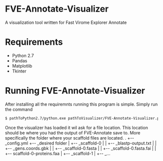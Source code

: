 # FVE-Annotate-Visualizer
A visualization tool written for Fast Virome Explorer Annotate

# Requirements
- Python 2.7
- Pandas
- Matplotlib
- Tkinter

# Running FVE-Annotate-Visualizer
After installing all the requiremnts running this program is simple. Simply run the command
```bash
$ pathToPython2.7/python.exe pathToVisualizer/FVE-Annotate-Visualizer.py
```
Once the visualizer has loaded it wil ask for a file location. This location should be where you had the output of FVE-Annotate save to. More specifically the folder where your scaffold files are located.
.
+-- _config.yml
+-- _desired folder
|   +-- _scaffold-0
|   |   +-- _blastp-output.txt
|   |   +-- _gens.coords.gbk
|   |   +-- _scaffold-0.fasta
|   |   +-- _scaffold-0.fasta.fai
|   |   +-- scaffold-0-proteins.faa
|   +-- _scaffold-1
|   +-- _...

